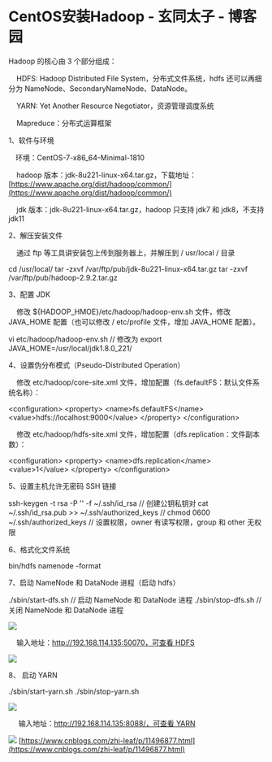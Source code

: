 # CentOS安装Hadoop - 玄同太子 - 博客园
Hadoop 的核心由 3 个部分组成：

    HDFS: Hadoop Distributed File System，分布式文件系统，hdfs 还可以再细分为 NameNode、SecondaryNameNode、DataNode。

    YARN: Yet Another Resource Negotiator，资源管理调度系统

    Mapreduce：分布式运算框架

1、软件与环境

　环境：CentOS-7-x86_64-Minimal-1810

    hadoop 版本：jdk-8u221-linux-x64.tar.gz，下载地址：[https://www.apache.org/dist/hadoop/common/](https://www.apache.org/dist/hadoop/common/)

    jdk 版本：jdk-8u221-linux-x64.tar.gz，hadoop 只支持 jdk7 和 jdk8，不支持 jdk11

2、解压安装文件

    通过 ftp 等工具讲安装包上传到服务器上，并解压到 / usr/local / 目录

cd /usr/local/ tar -zxvf /var/ftp/pub/jdk-8u221-linux-x64.tar.gz
tar -zxvf /var/ftp/pub/hadoop-2.9.2.tar.gz

3、配置 JDK

    修改 ${HADOOP_HMOE}/etc/hadoop/hadoop-env.sh 文件，修改 JAVA_HOME 配置（也可以修改 / etc/profile 文件，增加 JAVA_HOME 配置）。

vi etc/hadoop/hadoop-env.sh
// 修改为
export JAVA_HOME=/usr/local/jdk1.8.0_221/

4、设置伪分布模式（Pseudo-Distributed Operation）

    修改 etc/hadoop/core-site.xml 文件，增加配置（fs.defaultFS：默认文件系统名称）：

&lt;configuration>
    &lt;property>
        &lt;name>fs.defaultFS&lt;/name>
        &lt;value>hdfs://localhost:9000&lt;/value>
    &lt;/property>
&lt;/configuration>

    修改 etc/hadoop/hdfs-site.xml 文件，增加配置（dfs.replication：文件副本数）：

&lt;configuration>
    &lt;property>
        &lt;name>dfs.replication&lt;/name>
        &lt;value>1&lt;/value>
    &lt;/property>
&lt;/configuration>

5、设置主机允许无密码 SSH 链接

ssh-keygen -t rsa -P '' -f ~/.ssh/id_rsa       // 创建公钥私钥对
cat ~/.ssh/id_rsa.pub >> ~/.ssh/authorized_keys //
chmod 0600 ~/.ssh/authorized_keys // 设置权限，owner 有读写权限，group 和 other 无权限

6、格式化文件系统

bin/hdfs namenode -format

7、启动 NameNode 和 DataNode 进程（启动 hdfs）

./sbin/start-dfs.sh // 启动 NameNode 和 DataNode 进程
./sbin/stop-dfs.sh  // 关闭 NameNode 和 DataNode 进程

![](https://img2018.cnblogs.com/blog/1031555/201909/1031555-20190910131638533-874768126.png)

    输入地址：[http://192.168.114.135:50070，可查看 HDFS](http://192.168.114.135:50070，可查看HDFS)

![](https://img2018.cnblogs.com/blog/1031555/201909/1031555-20190910133312208-1282505704.png)

8、 启动 YARN

./sbin/start-yarn.sh
./sbin/stop-yarn.sh

![](https://img2018.cnblogs.com/blog/1031555/201909/1031555-20190910174331646-1743282090.png)

     输入地址：[http://192.168.114.135:8088/，可查看 YARN](http://192.168.114.135:8088/，可查看YARN)

![](https://img2018.cnblogs.com/blog/1031555/201909/1031555-20190910173940884-762261211.png) 
 [https://www.cnblogs.com/zhi-leaf/p/11496877.html](https://www.cnblogs.com/zhi-leaf/p/11496877.html)
